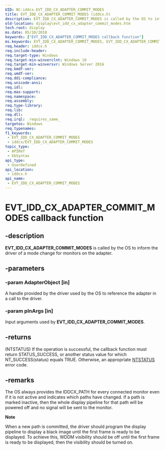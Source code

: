 ```yaml
---
UID: NC:iddcx.EVT_IDD_CX_ADAPTER_COMMIT_MODES
title: EVT_IDD_CX_ADAPTER_COMMIT_MODES (iddcx.h)
description: EVT_IDD_CX_ADAPTER_COMMIT_MODES is called by the OS to inform the driver of a mode change for monitors on the adapter.
old-location: display\evt_idd_cx_adapter_commit_modes.htm
tech.root: display
ms.date: 05/10/2018
keywords: ["EVT_IDD_CX_ADAPTER_COMMIT_MODES callback function"]
ms.keywords: EVT_IDD_CX_ADAPTER_COMMIT_MODES, EVT_IDD_CX_ADAPTER_COMMIT_MODES callback, EvtIddCxAdapterCommitModes, EvtIddCxAdapterCommitModes callback function [Display Devices], PFN_IDD_CX_ADAPTER_COMMIT_MODES, PFN_IDD_CX_ADAPTER_COMMIT_MODES callback function pointer [Display Devices], display.evt_idd_cx_adapter_commit_modes, iddcx/EvtIddCxAdapterCommitModes
req.header: iddcx.h
req.include-header: 
req.target-type: Windows
req.target-min-winverclnt: Windows 10
req.target-min-winversvr: Windows Server 2016
req.kmdf-ver: 
req.umdf-ver: 
req.ddi-compliance: 
req.unicode-ansi: 
req.idl: 
req.max-support: 
req.namespace: 
req.assembly: 
req.type-library: 
req.lib: 
req.dll: 
req.irql: _requires_same_
targetos: Windows
req.typenames: 
f1_keywords:
 - EVT_IDD_CX_ADAPTER_COMMIT_MODES
 - iddcx/EVT_IDD_CX_ADAPTER_COMMIT_MODES
topic_type:
 - APIRef
 - kbSyntax
api_type:
 - UserDefined
api_location:
 - iddcx.h
api_name:
 - EVT_IDD_CX_ADAPTER_COMMIT_MODES
---
```


# EVT_IDD_CX_ADAPTER_COMMIT_MODES callback function


## -description

<b>EVT_IDD_CX_ADAPTER_COMMIT_MODES</b> is called by the OS to inform the driver of a mode change for monitors on the adapter.

## -parameters

### -param AdapterObject [in]


A handle provided by the driver used by the OS to reference the adapter in a call to the driver.

### -param pInArgs [in]


Input arguments used by <b>EVT_IDD_CX_ADAPTER_COMMIT_MODES</b>.

## -returns

(NTSTATUS) If the operation is successful, the callback function must return STATUS_SUCCESS, or another status value for which NT_SUCCESS(status) equals TRUE. Otherwise, an appropriate <a href="/windows-hardware/drivers/kernel/ntstatus-values">NTSTATUS</a> error code.

## -remarks

The OS always provides the IDDCX_PATH for every connected monitor even if it is not active and indicates which paths have changed.  If a path is marked  inactive, then the whole display pipeline for that path will be powered off and no signal will be sent to the monitor.

<div class="alert"><b>Note</b>  <p class="note">When a new path is committed, the driver should program the display pipeline to display a black image until the first frame is ready to be displayed. To achieve this, WDDM visibility should be off until the first frame is ready to be displayed, then the visibility should be turned on.

</div>
<div> </div>

